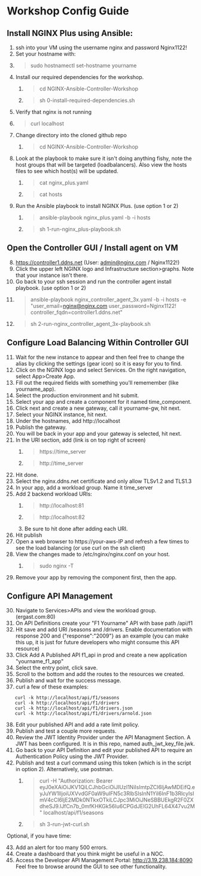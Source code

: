 # Workshop Config Guide

## Install NGINX Plus using Ansible:

1. ssh into your VM using the username nginx and password Nginx1122!
2. Set your hostname with: 
  1. >sudo hostnamectl set-hostname yourname 
3. Install our required dependencies for the workshop.
   1. >cd NGINX-Ansible-Controller-Workshop 
   2. >sh 0-install-required-dependencies.sh
4. Verify that nginx is not running
  2. >curl localhost
5. Change directory into the cloned github repo 
   1. >cd NGINX-Ansible-Controller-Workshop 
6. Look at the playbook to make sure it isn't doing anything fishy, note the host groups that will be targeted (loadbalancers). Also view the hosts files to see which host(s) will be updated.
   1. >cat nginx_plus.yaml
   2. >cat hosts
7. Run the Ansible playbook to install NGINX Plus. (use option 1 or 2)
   1. >ansible-playbook nginx_plus.yaml -b -i hosts
   2. >sh 1-run-nginx_plus-playbook.sh

## Open the Controller GUI / Install agent on VM

8. <https://controller1.ddns.net> (User: admin@nginx.com / Nginx1122!)
9. Click the upper left NGINX logo and Infrastructure section>graphs. Note that your instance isn't there. 
10. Go back to your ssh session and run the controller agent install playbook. (use option 1 or 2)
   1. >ansible-playbook nginx_controller_agent_3x.yaml -b -i hosts -e "user_email=nginx@nginx.com user_password=Nginx1122! controller_fqdn=controller1.ddns.net"
   2. >sh 2-run-nginx_controller_agent_3x-playbook.sh

## Configure Load Balancing Within Controller GUI

11. Wait for the new instance to appear and then feel free to change the alias by clicking the settings (gear icon) so it is easy for you to find.
12. Click on the NGINX logo and select Services. On the right navigation, select App>Create App.
13. Fill out the required fields with something you'll rememember (like yourname_app). 
14. Select the production environment and hit submit.
15. Select your app and create a component for it named time_component.
16. Click next and create a new gateway, call it yourname-gw, hit next.
17. Select your NGINX instance, hit next.
18. Under the hostnames, add http://localhost
19. Publish the gateway.
20. You will be back in your app and your gateway is selected, hit next.
21. In the URI section, add (link is on top right of screen) 
    1.  >https://time_server 
    2.  >http://time_server 
22. Hit done. 
23. Select the nginx.ddns.net certificate and only allow TLSv1.2 and TLS1.3 
24. In your app, add a workload group. Name it time_server 
25. Add 2 backend workload URIs: 
    1.  >http://localhost:81
    2.  >http://localhost:82
    3.  Be sure to hit done after adding each URI.
26. Hit publish
27. Open a web browser to https://your-aws-IP and refresh a few times to see the load balancing (or use curl on the ssh client)
28. View the changes made to /etc/nginx/nginx.conf on your host. 
    1.  >sudo nginx -T
29. Remove your app by removing the component first, then the app.

## Configure API Management

30. Navigate to Services>APIs and view the workload group. (ergast.com:80) 
31. On API Definitions create your "F1 Yourname" API with base path /api/f1
32. Hit save and add URI /seasons and /drivers. Enable documentation with response 200 and {"response":"2009"} as an example (you can make this up, it is just for future developers who might consume this API resource)
33. Click Add A Published API f1_api in prod and create a new application "yourname_f1_app"
34. Select the entry point, click save.
35. Scroll to the bottom and add the routes to the resources we created.
36. Publish and wait for the success message.
37. curl a few of these examples:
```
   curl -k http://localhost/api/f1/seasons
   curl -k http://localhost/api/f1/drivers
   curl -k http://localhost/api/f1/drivers.json
   curl -k http://localhost/api/f1/drivers/arnold.json
```

38. Edit your published API and add a rate limit policy.
39. Publish and test a couple more requests.
40. Review the JWT Identity Provider under the API Managment Section. A JWT has been configured. It is in this repo, named auth_jwt_key_file.jwk.
41. Go back to your API Definition and edit your published API to require an Authentication Policy using the JWT Provider. 
42. Publish and test a curl command using this token (which is in the script in option 2). Alternatively, use postman.
    1.  >curl -H "Authorization: Bearer eyJ0eXAiOiJKV1QiLCJhbGciOiJIUzI1NiIsImtpZCI6IjAwMDEifQ.eyJuYW1lIjoiUXVvdGF0aW9uIFN5c3RlbSIsInN1YiI6InF1b3RlcyIsImV4cCI6IjE2MDk0NTkxOTkiLCJpc3MiOiJNeSBBUEkgR2F0ZXdheSJ9.lJfCn7b_0mfKHKGk56Iu6CPGdJElG2UhFL64X47vu2M" localhost/api/f1/seasons
    2.  >sh 3-run-jwt-curl.sh


Optional, if you have time:

43. Add an alert for too many 500 errors.
44. Create a dashboard that you think might be useful in a NOC.
45. Access the Developer API Management Portal: http://3.19.238.184:8090
Feel free to browse around the GUI to see other functionality. 
